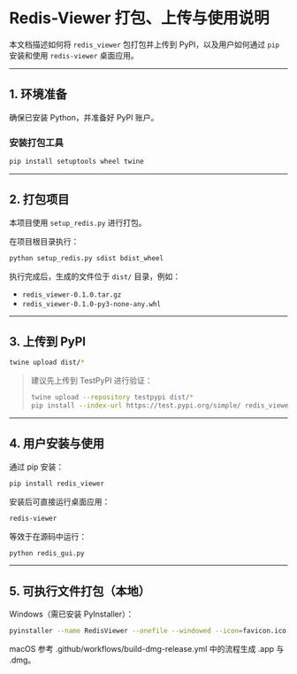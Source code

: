 # Redis-Viewer 打包、上传与使用说明

本文档描述如何将 `redis_viewer` 包打包并上传到 PyPI，以及用户如何通过 `pip` 安装和使用 `redis-viewer` 桌面应用。

---

## 1. 环境准备

确保已安装 Python，并准备好 PyPI 账户。

### 安装打包工具

```bash
pip install setuptools wheel twine
```

---

## 2. 打包项目

本项目使用 `setup_redis.py` 进行打包。

在项目根目录执行：

```bash
python setup_redis.py sdist bdist_wheel
```

执行完成后，生成的文件位于 `dist/` 目录，例如：
- `redis_viewer-0.1.0.tar.gz`
- `redis_viewer-0.1.0-py3-none-any.whl`

---

## 3. 上传到 PyPI

```bash
twine upload dist/*
```

> 建议先上传到 TestPyPI 进行验证：
>
> ```bash
> twine upload --repository testpypi dist/*
> pip install --index-url https://test.pypi.org/simple/ redis_viewer
> ```

---

## 4. 用户安装与使用

通过 pip 安装：

```bash
pip install redis_viewer
```

安装后可直接运行桌面应用：

```bash
redis-viewer
```

等效于在源码中运行：

```bash
python redis_gui.py
```

---

## 5. 可执行文件打包（本地）

Windows（需已安装 PyInstaller）：

```bash
pyinstaller --name RedisViewer --onefile --windowed --icon=favicon.ico --add-data "favicon.ico;." redis_gui.py
```

macOS 参考 .github/workflows/build-dmg-release.yml 中的流程生成 .app 与 .dmg。
